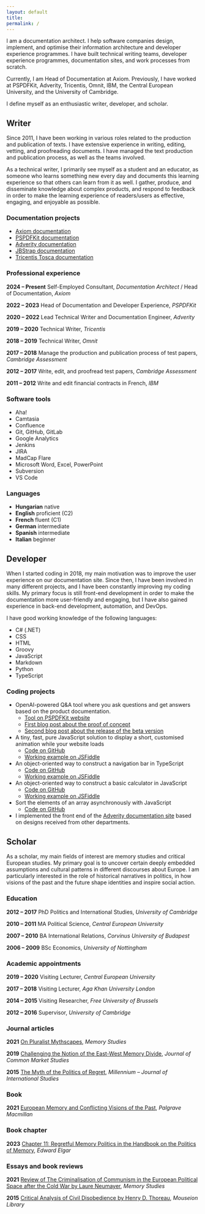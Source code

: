 ```yaml
---
layout: default
title:
permalink: /
---
```


<div id="mano-toth-photo"></div>

I am a documentation architect. I help software companies design, implement, and optimise their information architecture and developer experience programmes. I have built technical writing teams, developer experience programmes, documentation sites, and work processes from scratch.

Currently, I am Head of Documentation at Axiom. Previously, I have worked at PSPDFKit, Adverity, Tricentis, Omnit, IBM, the Central European University, and the University of Cambridge.

I define myself as an enthusiastic writer, developer, and scholar.

## Writer

Since 2011, I have been working in various roles related to the production and publication of texts. I have extensive experience in writing, editing, vetting, and proofreading documents. I have managed the text production and publication process, as well as the teams involved.

As a technical writer, I primarily see myself as a student and an educator, as someone who learns something new every day and documents this learning experience so that others can learn from it as well. I gather, produce, and disseminate knowledge about complex products, and respond to feedback in order to make the learning experience of readers/users as effective, engaging, and enjoyable as possible.

### Documentation projects
- [Axiom documentation](https://axiom.co/docs/)
- [PSPDFKit documentation](https://pspdfkit.com/developers/)
- [Adverity documentation](https://docs.adverity.com/)
- [JBStrap documentation](https://docs.jbstrap.com/)
- [Tricentis Tosca documentation](https://documentation.tricentis.com/tosca/1600/en/content/resources/webhelp/cover_web.htm)

### Professional experience

**2024 – Present** Self-Employed Consultant, *Documentation Architect* / Head of Documentation, *Axiom*

**2022 – 2023** Head of Documentation and Developer Experience, *PSPDFKit*

**2020 – 2022** Lead Technical Writer and Documentation Engineer, *Adverity*

**2019 – 2020** Technical Writer, *Tricentis*

**2018 – 2019** Technical Writer, *Omnit*

**2017 – 2018** Manage the production and publication process of test papers, *Cambridge Assessment*

**2012 – 2017** Write, edit, and proofread test papers, *Cambridge Assessment*

**2011 – 2012** Write and edit financial contracts in French, *IBM*

### Software tools

- Aha!
- Camtasia
- Confluence
- Git, GitHub, GitLab
- Google Analytics
- Jenkins
- JIRA
- MadCap Flare
- Microsoft Word, Excel, PowerPoint
- Subversion
- VS Code

### Languages

- **Hungarian** native
- **English** proficient (C2)
- **French** fluent (C1)
- **German** intermediate
- **Spanish** intermediate
- **Italian** beginner

## Developer

When I started coding in 2018, my main motivation was to improve the user experience on our documentation site. Since then, I have been involved in many different projects, and I have been constantly improving my coding skills. My primary focus is still front-end development in order to make the documentation more user-friendly and engaging, but I have also gained experience in back-end development, automation, and DevOps.

I have good working knowledge of the following languages:

- C# (.NET)
- CSS
- HTML
- Groovy
- JavaScript
- Markdown
- Python
- TypeScript

### Coding projects

- OpenAI-powered Q&A tool where you ask questions and get answers based on the product documentation.
   - [Tool on PSPDFKit website](https://pspdfkit.com/askai/)
   - [First blog post about the proof of concept](https://pspdfkit.com/blog/2023/tech-writers-guide-to-chatgpt/)
   - [Second blog post about the release of the beta version](https://pspdfkit.com/blog/2023/introducing-ask-ai-beta/)
- A tiny, fast, pure JavaScript solution to display a short, customised animation while your website loads
   - [Code on GitHub](https://github.com/manototh/site-intro-animation)
   - [Working example on JSFiddle](https://jsfiddle.net/manototh/d6xz38fm/)
- An object-oriented way to construct a navigation bar in TypeScript
   - [Code on GitHub](https://github.com/manototh/oop-navbar)
   - [Working example on JSFiddle](https://jsfiddle.net/manototh/3nat2L5o/)
- An object-oriented way to construct a basic calculator in JavaScript
   - [Code on GitHub](https://github.com/manototh/oop-calculator)
   - [Working example on JSFiddle](https://jsfiddle.net/manototh/8qLvb64t/)
- Sort the elements of an array asynchronously with JavaScript
   - [Code on GitHub](https://github.com/manototh/async-array-sort)
- I implemented the front end of the [Adverity documentation site](https://docs.adverity.com/) based on designs received from other departments.

## Scholar

As a scholar, my main fields of interest are memory studies and critical European studies. My primary goal is to uncover certain deeply embedded assumptions and cultural patterns in different discourses about Europe. I am particularly interested in the role of historical narratives in politics, in how visions of the past and the future shape identities and inspire social action.

### Education

**2012 – 2017** PhD Politics and International Studies, *University of Cambridge*

**2010 – 2011** MA Political Science, *Central European University*

**2007 – 2010** BA International Relations, *Corvinus University of Budapest*

**2006 – 2009** BSc Economics, *University of Nottingham*

### Academic appointments

**2019 – 2020** Visiting Lecturer, *Central European University*

**2017 – 2018** Visiting Lecturer, *Aga Khan University London*

**2014 – 2015** Visiting Researcher, *Free University of Brussels*

**2012 – 2016** Supervisor, *University of Cambridge*

### Journal articles

**2021** [On Pluralist Mythscapes](https://journals.sagepub.com/doi/10.1177/1750698020988746), *Memory Studies*

**2019** [Challenging the Notion of the East-West Memory Divide](https://onlinelibrary.wiley.com/doi/10.1111/jcms.12870), *Journal of Common Market Studies*

**2015** [The Myth of the Politics of Regret](https://journals.sagepub.com/doi/10.1177/0305829814555942), *Millennium – Journal of International Studies*

### Book

**2021** [European Memory and Conflicting Visions of the Past](https://link.springer.com/book/10.1007/978-3-030-79843-7), *Palgrave Macmillan*

### Book chapter

**2023** [Chapter 11: Regretful Memory Politics in the Handbook on the Politics of Memory](https://www.elgaronline.com/edcollchap/book/9781800372535/book-part-9781800372535-18.xml), *Edward Elgar*

### Essays and book reviews

**2021** [Review of The Criminalisation of Communism in the European Political Space after the Cold War by Laure Neumayer](https://journals.sagepub.com/doi/abs/10.1177/17506980211033244a), *Memory Studies*

**2015** [Critical Analysis of Civil Disobedience by Henry D. Thoreau](https://www.amazon.co.uk/Civil-Disobedience-Macat-Library-Mano/dp/1912127059/), *Mouseion Library*
